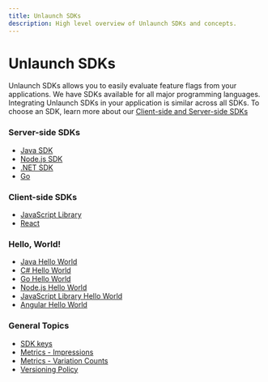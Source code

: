 ```yaml
---
title: Unlaunch SDKs
description: High level overview of Unlaunch SDKs and concepts.
---
```


# Unlaunch SDKs

Unlaunch SDKs allows you to easily evaluate feature flags from your applications. We have SDKs available for all major programming languages. Integrating Unlaunch SDKs in your application is similar across all SDKs. To choose an SDK, learn more about our [Client-side and Server-side SDKs](client-vs-server-side-sdks)


### Server-side SDKs 
- [Java SDK](java-sdk) <i class="devicon-java-plain colored icon-size"></i>
- [Node.js SDK](nodejs-sdk) <i class="devicon-nodejs-plain-wordmark colored icon-size"></i>
- [.NET SDK](dotnet-sdk) <i class="devicon-csharp-line colored icon-size"></i>
- [Go](go-sdk) <i class="devicon-go-line colored icon-size"></i>

### Client-side SDKs
- [JavaScript Library](javascript-library) <i class="devicon-javascript-plain colored icon-size"></i>
- [React](https://github.com/unlaunch/react-sdk) <i class="devicon-react-original colored icon-size"></i>

### Hello, World!
- [Java Hello World](https://github.com/unlaunch/hello-java)
- [C# Hello World](https://github.com/unlaunch/hello-csharp)
- [Go Hello World](https://github.com/unlaunch/hello-go)
- [Node.js Hello World](https://github.com/unlaunch/hello-node)
- [JavaScript Library Hello World](https://github.com/unlaunch/hello-javascript-browser-library)
- [Angular Hello World](https://github.com/unlaunch/hello-angular)

### General Topics
 - [SDK keys](../sdks/sdk-keys)
 - [Metrics - Impressions](metrics-impressions)
 - [Metrics - Variation Counts](metrics-variationcounts)
 - [Versioning Policy](versioning-policy)
